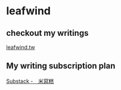 # leafwind

## checkout my writings

[leafwind.tw](https://leafwind.tw)

## My writing subscription plan

[Substack -　米寫糕](https://leafwind.substack.com/p/332)
